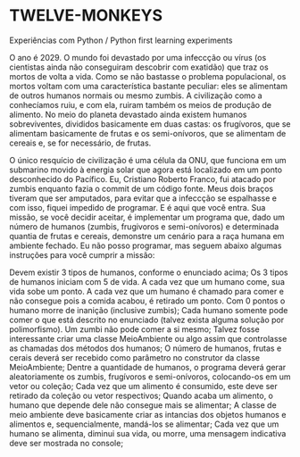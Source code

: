 # TWELVE-MONKEYS
Experiências com Python / Python first learning experiments

O ano é 2029. O mundo foi devastado por uma infeccção ou vírus (os cientistas ainda não conseguiram descobrir com exatidão) que traz os mortos de volta a vida. Como se não bastasse o problema populacional, os mortos voltam com uma característica bastante peculiar: eles se alimentam de outros humanos normais ou mesmo zumbis. A civilização como a conhecíamos ruiu, e com ela, ruiram também os meios de produção de alimento. No meio do planeta devastado ainda existem humanos sobreviventes, divididos basicamente em duas castas: os frugívoros, que se alimentam basicamente de frutas e os semi-onívoros, que se alimentam de cereais e, se for necessário, de frutas.

O único resquício de civilização é uma célula da ONU, que funciona em um submarino movido à energia solar que agora está localizado em um ponto desconhecido do Pacífico. Eu, Cristiano Roberto Franco, fui atacado por zumbis enquanto fazia o commit de um código fonte. Meus dois braços tiveram que ser amputados, para evitar que a infeccção se espalhasse e com isso, fiquei impedido de programar. E é aqui que você entra. Sua missão, se você decidir aceitar, é implementar um programa que, dado um número de humanos (zumbis, frugivoros e semi-onívoros) e determinada quantia de frutas e cereais, demonstre um cenário para a raça humana em ambiente fechado. Eu não posso programar, mas seguem abaixo algumas instruções para você cumprir a missão:

Devem existir 3 tipos de humanos, conforme o enunciado acima;
Os 3 tipos de humanos iniciam com 5 de vida. A cada vez que um humano come, sua vida sobe um ponto. A cada vez que um humano é chamado para comer e não consegue pois a comida acabou, é retirado um ponto. Com 0 pontos o humano morre de inanição (inclusive zumbis);
Cada humano somente pode comer o que está descrito no enunciado (talvez exista alguma solução por polimorfismo). Um zumbi não pode comer a si mesmo;
Talvez fosse interessante criar uma classe MeioAmbiente ou algo assim que controlasse as chamadas dos métodos dos humanos;
O número de humanos, frutas e cerais deverá ser recebido como parâmetro no construtor da classe MeioAmbiente;
Dentre a quantidade de humanos, o programa deverá gerar aleatoriamente os zumbis, frugívoros e semi-onívoros, colocando-os em um vetor ou coleção;
Cada vez que um alimento é consumido, este deve ser retirado da coleção ou vetor respectivos;
Quando acaba um alimento, o humano que depende dele não consegue mais se alimentar;
A classe de meio ambiente deve basicamente criar as intancias dos objetos humanos e alimentos e, sequencialmente, mandá-los se alimentar;
Cada vez que um humano se alimenta, diminui sua vida, ou morre, uma mensagem indicativa deve ser mostrada no console;



